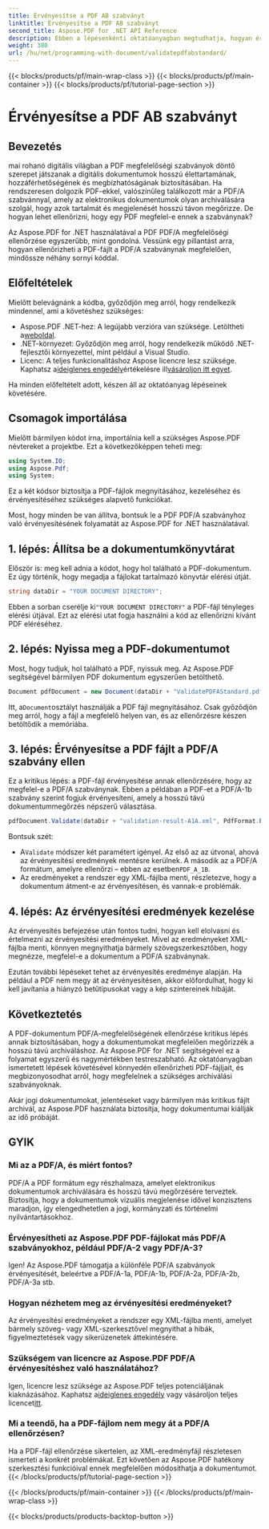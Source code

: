 ```yaml
---
title: Érvényesítse a PDF AB szabványt
linktitle: Érvényesítse a PDF AB szabványt
second_title: Aspose.PDF for .NET API Reference
description: Ebben a lépésenkénti oktatóanyagban megtudhatja, hogyan érvényesíthet PDF PDF/A-1b szabványhoz az Aspose.PDF for .NET használatával. Biztosítsa a megfelelőséget a hosszú távú archiváláshoz.
weight: 380
url: /hu/net/programming-with-document/validatepdfabstandard/
---
```


{{< blocks/products/pf/main-wrap-class >}}
{{< blocks/products/pf/main-container >}}
{{< blocks/products/pf/tutorial-page-section >}}

# Érvényesítse a PDF AB szabványt

## Bevezetés

mai rohanó digitális világban a PDF megfelelőségi szabványok döntő szerepet játszanak a digitális dokumentumok hosszú élettartamának, hozzáférhetőségének és megbízhatóságának biztosításában. Ha rendszeresen dolgozik PDF-ekkel, valószínűleg találkozott már a PDF/A szabvánnyal, amely az elektronikus dokumentumok olyan archiválására szolgál, hogy azok tartalmát és megjelenését hosszú távon megőrizze. De hogyan lehet ellenőrizni, hogy egy PDF megfelel-e ennek a szabványnak?

Az Aspose.PDF for .NET használatával a PDF PDF/A megfelelőségi ellenőrzése egyszerűbb, mint gondolná. Vessünk egy pillantást arra, hogyan ellenőrizheti a PDF-fájlt a PDF/A szabványnak megfelelően, mindössze néhány sornyi kóddal. 


## Előfeltételek

Mielőtt belevágnánk a kódba, győződjön meg arról, hogy rendelkezik mindennel, ami a követéshez szükséges:

-  Aspose.PDF .NET-hez: A legújabb verzióra van szüksége. Letöltheti a[weboldal](https://releases.aspose.com/pdf/net/).
- .NET-környezet: Győződjön meg arról, hogy rendelkezik működő .NET-fejlesztői környezettel, mint például a Visual Studio.
-  Licenc: A teljes funkcionalitáshoz Aspose licencre lesz szüksége. Kaphatsz a[ideiglenes engedély](https://purchase.aspose.com/temporary-license/)értékelésre ill[vásároljon itt egyet](https://purchase.aspose.com/buy).

Ha minden előfeltételt adott, készen áll az oktatóanyag lépéseinek követésére.

## Csomagok importálása

Mielőtt bármilyen kódot írna, importálnia kell a szükséges Aspose.PDF névtereket a projektbe. Ezt a következőképpen teheti meg:

```csharp
using System.IO;
using Aspose.Pdf;
using System;
```

Ez a két kódsor biztosítja a PDF-fájlok megnyitásához, kezeléséhez és érvényesítéséhez szükséges alapvető funkciókat.

Most, hogy minden be van állítva, bontsuk le a PDF PDF/A szabványhoz való érvényesítésének folyamatát az Aspose.PDF for .NET használatával.

## 1. lépés: Állítsa be a dokumentumkönyvtárat

Először is: meg kell adnia a kódot, hogy hol található a PDF-dokumentum. Ez úgy történik, hogy megadja a fájlokat tartalmazó könyvtár elérési útját.

```csharp
string dataDir = "YOUR DOCUMENT DIRECTORY";
```

 Ebben a sorban cserélje ki`"YOUR DOCUMENT DIRECTORY"` a PDF-fájl tényleges elérési útjával. Ezt az elérési utat fogja használni a kód az ellenőrizni kívánt PDF eléréséhez.

## 2. lépés: Nyissa meg a PDF-dokumentumot

Most, hogy tudjuk, hol található a PDF, nyissuk meg. Az Aspose.PDF segítségével bármilyen PDF dokumentum egyszerűen betölthető.

```csharp
Document pdfDocument = new Document(dataDir + "ValidatePDFAStandard.pdf");
```

 Itt, a`Document`osztályt használják a PDF fájl megnyitásához. Csak győződjön meg arról, hogy a fájl a megfelelő helyen van, és az ellenőrzésre készen betöltődik a memóriába.

## 3. lépés: Érvényesítse a PDF fájlt a PDF/A szabvány ellen

Ez a kritikus lépés: a PDF-fájl érvényesítése annak ellenőrzésére, hogy az megfelel-e a PDF/A szabványnak. Ebben a példában a PDF-et a PDF/A-1b szabvány szerint fogjuk érvényesíteni, amely a hosszú távú dokumentummegőrzés népszerű választása.

```csharp
pdfDocument.Validate(dataDir + "validation-result-A1A.xml", PdfFormat.PDF_A_1B);
```

Bontsuk szét:
-  A`Validate` módszer két paramétert igényel. Az első az az útvonal, ahová az érvényesítési eredmények mentésre kerülnek. A második az a PDF/A formátum, amelyre ellenőrzi – ebben az esetben`PDF_A_1B`.
- Az eredményeket a rendszer egy XML-fájlba menti, részletezve, hogy a dokumentum átment-e az érvényesítésen, és vannak-e problémák.

## 4. lépés: Az érvényesítési eredmények kezelése

Az érvényesítés befejezése után fontos tudni, hogyan kell elolvasni és értelmezni az érvényesítési eredményeket. Mivel az eredményeket XML-fájlba menti, könnyen megnyithatja bármely szövegszerkesztőben, hogy megnézze, megfelel-e a dokumentum a PDF/A szabványnak.

Ezután további lépéseket tehet az érvényesítés eredménye alapján. Ha például a PDF nem megy át az érvényesítésen, akkor előfordulhat, hogy ki kell javítania a hiányzó betűtípusokat vagy a kép színtereinek hibáját.

## Következtetés

A PDF-dokumentum PDF/A-megfelelőségének ellenőrzése kritikus lépés annak biztosításában, hogy a dokumentumokat megfelelően megőrizzék a hosszú távú archiváláshoz. Az Aspose.PDF for .NET segítségével ez a folyamat egyszerű és nagymértékben testreszabható. Az oktatóanyagban ismertetett lépések követésével könnyedén ellenőrizheti PDF-fájljait, és megbizonyosodhat arról, hogy megfelelnek a szükséges archiválási szabványoknak.

Akár jogi dokumentumokat, jelentéseket vagy bármilyen más kritikus fájlt archivál, az Aspose.PDF használata biztosítja, hogy dokumentumai kiállják az idő próbáját.

## GYIK

### Mi az a PDF/A, és miért fontos?
PDF/A a PDF formátum egy részhalmaza, amelyet elektronikus dokumentumok archiválására és hosszú távú megőrzésére terveztek. Biztosítja, hogy a dokumentumok vizuális megjelenése idővel konzisztens maradjon, így elengedhetetlen a jogi, kormányzati és történelmi nyilvántartásokhoz.

### Érvényesítheti az Aspose.PDF PDF-fájlokat más PDF/A szabványokhoz, például PDF/A-2 vagy PDF/A-3?
Igen! Az Aspose.PDF támogatja a különféle PDF/A szabványok érvényesítését, beleértve a PDF/A-1a, PDF/A-1b, PDF/A-2a, PDF/A-2b, PDF/A-3a stb.

### Hogyan nézhetem meg az érvényesítési eredményeket?
Az érvényesítési eredményeket a rendszer egy XML-fájlba menti, amelyet bármely szöveg- vagy XML-szerkesztővel megnyithat a hibák, figyelmeztetések vagy sikerüzenetek áttekintésére.

### Szükségem van licencre az Aspose.PDF PDF/A érvényesítéshez való használatához?
 Igen, licencre lesz szüksége az Aspose.PDF teljes potenciáljának kiaknázásához. Kaphatsz a[ideiglenes engedély](https://purchase.aspose.com/temporary-license/) vagy vásároljon teljes licencet[itt](https://purchase.aspose.com/buy).

### Mi a teendő, ha a PDF-fájlom nem megy át a PDF/A ellenőrzésen?
Ha a PDF-fájl ellenőrzése sikertelen, az XML-eredményfájl részletesen ismerteti a konkrét problémákat. Ezt követően az Aspose.PDF hatékony szerkesztési funkcióival ennek megfelelően módosíthatja a dokumentumot.
{{< /blocks/products/pf/tutorial-page-section >}}

{{< /blocks/products/pf/main-container >}}
{{< /blocks/products/pf/main-wrap-class >}}

{{< blocks/products/products-backtop-button >}}
